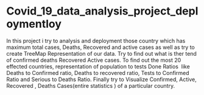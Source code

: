 # Covid_19_data_analysis_project_deploymentloy
In this project i try to analysis and deployment those country which has maximum total cases, Deaths, Recovered and active cases as well as try to create TreeMap Representation of our data. Try to find out what is ther tend of confirmed deaths Recovered Active cases. To find out the most 20 effected countries, representation of population to tests Done Ratios  ​ like Deaths to Confirmed ratio, Deaths to recovered ratio, Tests to Confirmed Ratio and Serious to Deaths Ratio. Finally try to Visualize Confirmed, Active, Recovered , Deaths Cases(entire statistics ) of a particular country.
